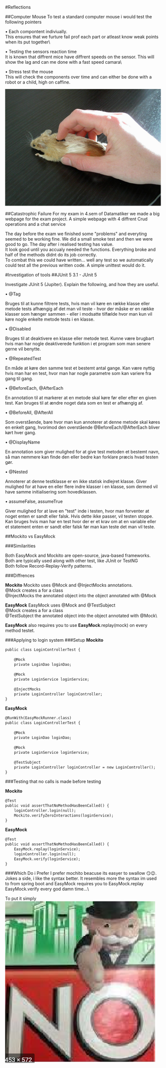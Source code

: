 #Reflections

##Computer Mouse
To test a standard computer mouse i would test the following pointers

• Each compontent indiviually.\
This ensures that we furture fail prof each part or atleast know weak points when its put together\

• Testing the sensors reaction time\
It is known that diffrent mice have diffrent speeds on the sensor. This will show the lag and can me done with a fast speed camara\

• Stress test the mouse\
This will check the components over time and can either be done with a robot or a child, high on caffine.

![Mouse](Mouse.jpg)


##Catastrophic Failure
For my exam in 4.sem of Datamatiker we made a big webpage for the exam project. A simple webpage with 4 diffrent Crud operations and a chat service

The day before the exam we finished some "problems" and everyting seemed to be working fine. We did a small smoke test and then we were good to go.
The day after i realised testing has value.\
It look good until you accualy needed the functions. Everything broke and half of the methods didnt do its job correctly.\
To combat this we could have written... well any test so we automatically could test all the previous written code. A simple unittest would do it.


#Investigation of tools
##JUnit 5
3.1 - JUnit 5

Investigate JUnit 5 (Jupiter). Explain the following, and how they are useful.

• @Tag

Bruges til at kunne filtrere tests, hvis man vil køre en række klasse eller metode tests afhængig af det man vil teste - hvor der måske er en række klasser som hænger sammen - eller i modsatte tilfælde hvor man kun vil køre nogle enkelte metode tests i en klasse.

• @Disabled

Bruges til at deaktivere en klasse eller metode test. Kunne være brugbart hvis man har nogle deaktiverede funktion i et program som man senere gerne vil benytte.

• @RepeatedTest

En måde at køre den samme test et bestemt antal gange. Kan være nyttig hvis man har en test, hvor man har nogle parametre som kan variere fra gang til gang.

• @BeforeEach, @AfterEach

En annotation til at markerer at en metode skal køre før eller efter en given test. Kan bruges til at ændre noget data som en test er afhængig af.

• @BeforeAll, @AfterAll

Som overstående, bare hvor man kun annoterer at denne metode skal køres en enkelt gang, hvorimod den overstående @BeforeEach/@AfterEach bliver kørt hver gang.

• @DisplayName

En annotation som giver mulighed for at give test metoden et bestemt navn, så man nemmere kan finde den eller bedre kan forklare præcis hvad testen gør.

• @Nested

Annoterer at denne testklasse er en ikke statisk indlejret klasse. Giver mulighed for at have en eller flere indre klasser i en klasse, som dermed vil have samme initialisering som hovedklassen.

• assumeFalse, assumeTrue

Giver mulighed for at lave en "test" inde i testen, hvor man forventer at noget enten er sandt eller falsk. Hvis dette ikke passer, vil testen stoppe. Kan bruges hvis man har en test hvor der er et krav om at en variable eller et statement enten er sandt eller falsk før man kan teste det man vil teste.


##Mockito vs EasyMock

###Similarities

Both EasyMock and Mockito are open-source, java-based frameworks.\
Both are typically used along with other test, like JUnit or TestNG\
Both follow Record-Replay-Verify patterns.

###Diffrences

**Mockito**
    Mockito uses @Mock and @InjectMocks annotations.\
    @Mock creates a for a class\
    @InjectMocks the annotated object into the object annotated with @Mock

**EasyMock**
    EasyMock uses @Mock and @TestSubject\
    @Mock creates a for a class\
    @TestSubject the annotated object into the object annotated with @Mock\

**EasyMock** also requires you to use **EasyMock**.replay(mock) on every method testet.


###Applying to login system
###Setup
**Mockito**

    public class LoginControllerTest {
    
        @Mock
        private LoginDao loginDao;
    
        @Mock
        private LoginService loginService;
    
        @InjectMocks
        private LoginController loginController;
    }


**EasyMock**

    @RunWith(EasyMockRunner.class)
    public class LoginControllerTest {
    
        @Mock
        private LoginDao loginDao;
    
        @Mock
        private LoginService loginService;
    
        @TestSubject
        private LoginController loginController = new LoginController();
    }

###Testing that no calls is made before testing
 
**Mockito**              
              
    @Test
    public void assertThatNoMethodHasBeenCalled() {
        loginController.login(null);
        Mockito.verifyZeroInteractions(loginService);
    }          
    
    
**EasyMock**
                                                
    @Test
    public void assertThatNoMethodHasBeenCalled() {
        EasyMock.replay(loginService);
        loginController.login(null);
        EasyMock.verify(loginService);
    }

###Which Do i Prefer
I prefer mochito beacuse its easyer to swallow 😏😉.
Jokes a side, i like the syntax better. It resembles more the syntax im used to from spring boot and 
EasyMock requires you to EasyMock.replay EasyMock.verify every god damn time...\\

To put it simply
![Monopoli](Monoploi.png) 